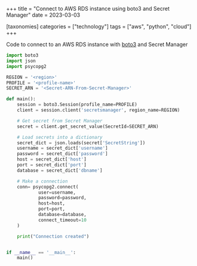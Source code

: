 +++
title = "Connect to AWS RDS instance using boto3 and Secret Manager"
date = 2023-03-03

[taxonomies]
categories = ["technology"]
tags = ["aws", "python", "cloud"]
+++

Code to connect to an AWS RDS instance with [boto3](https://boto3.amazonaws.com/v1/documentation/api/latest/index.html) and Secret Manager

```python
import boto3
import json
import psycopg2

REGION = '<region>'
PROFILE = '<profile-name>'
SECRET_ARN = '<Secret-ARN-From-Secret-Manager>'

def main():
    session = boto3.Session(profile_name=PROFILE)
    client = session.client('secretsmanager', region_name=REGION)

    # Get secret from Secret Manager
    secret = client.get_secret_value(SecretId=SECRET_ARN)

    # Load secrets into a dictionary
    secret_dict = json.loads(secret['SecretString'])
    username = secret_dict['username']
    password = secret_dict['password']
    host = secret_dict['host']
    port = secret_dict['port']
    database = secret_dict['dbname']

    # Make a connection 
    conn= psycopg2.connect(
            user=username,
            password=password,
            host=host,
            port=port,
            database=database,
            connect_timeout=10
    )

    print("Connection created")


if __name__ == '__main__':
    main()
```